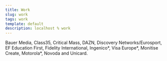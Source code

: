 ```yaml
---
title: Work
slug: work
tags: work
template: default
description: localhost % work
---
```


<span title="Absolute Radio, KISS, Magic, et al">Bauer Media</span>, Class35, Critical Mass, DAZN, Discovery Networks/Eurosport, EF Education First, Fidelity International, <span title="via Monitise Create (now Big Radical)">Ingenico*</span>, <span title="via Monitise Create (now Etch)">Visa Europe*</span>, <span class="now Etch">Monitise Create</span>, <span title="via Mobile 5">Motorola*</span>, Novoda and <span title="via Humancrafted">Unicard</span>.